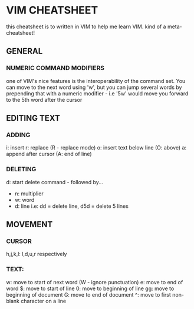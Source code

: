 # VIM CHEATSHEET

this cheatsheet is to written in VIM to help me learn VIM.
kind of a meta-cheatsheet!


## GENERAL

### NUMERIC COMMAND MODIFIERS

one of VIM's nice features is the interoperability of the command set. 
You can move to the next word using 'w', but you can jump several words
by prepending that with a numeric modifier - i.e '5w' would move you 
forward to the 5th word after the cursor


## EDITING TEXT

### ADDING    
 
i: insert
r: replace (R - replace mode)
o: insert text below line (O: above)
a: append after cursor (A: end of line)

### DELETING
     
d: start delete command - followed by...
- n: multiplier   
- w: word
- d: line
i.e: dd = delete line, d5d = delete 5 lines


## MOVEMENT

### CURSOR

h,j,k,l: l,d,u,r respectively

### TEXT:
w: move to start of next word (W - ignore punctuation)
e: move to end of word
$: move to start of line
0: move to beginning of line 
gg: move to beginning of document
G: move to end of document
^: move to first non-blank character on a line
